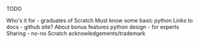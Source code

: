 TODO

Who's it for - graduates of Scratch
Must know some basic python
Links to docs - github site?
About bonus features
python design - for experts
Sharing - no-no
Scratch acknowledgements/trademark
